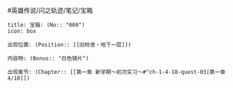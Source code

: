 #英雄传说/闪之轨迹/笔记/宝箱
```ad-quote
title: 宝箱: (No:: "008")
icon: box

出现位置: (Position:: [[旧校舍‧地下一层]])

内容物: (Bonus:: "白色镜片")

出现章节: (Chapter:: [[第一章 新学期～初次实习～#^ch-1-4-18-quest-03|第一章4/18]])

```
